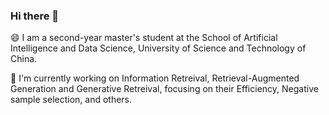 ### Hi there 👋  

😄 I am a second-year master's student at the School of Artificial Intelligence and Data Science, University of Science and Technology of China.

🔭 I'm currently working on Information Retreival, Retrieval-Augmented Generation and Generative Retreival, focusing on their Efficiency, Negative sample selection, and others.

<!--
**GNEHUY/GNEHUY** is a ✨ _special_ ✨ repository because its `README.md` (this file) appears on your GitHub profile.

Here are some ideas to get you started:

- 🔭 I’m currently working on ...
- 🌱 I’m currently learning ...
- 👯 I’m looking to collaborate on ...
- 🤔 I’m looking for help with ...
- 💬 Ask me about ...
- 📫 How to reach me: ...
- 😄 Pronouns: ...
- ⚡ Fun fact: ...
-->
<!--[![Anurag's GitHub stats](https://github-readme-stats.vercel.app/api?username=GNEHUY&show_icons=true)](https://github.com/anuraghazra/github-readme-stats)-->

<!--
<div id="title" align=center>

[![知乎](https://img.shields.io/badge/%E7%9F%A5%E4%B9%8E-mq%E7%99%BD-yello)](https:.........)
[![youtube](https://img.shields.io/badge/video-YouTube-red)](https:.............)

[![modern cpp](https://img.shields.io/badge/code-Modern%20C++-blue)](https:.............) 
![](https://img.shields.io/badge/讨厌-学习-yellow) 
![](https://img.shields.io/badge/性格-开朗-red) 
![](https://img.shields.io/badge/爱好-二次元-red)

</div>
-->
